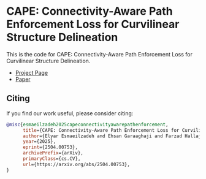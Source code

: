 # CAPE: Connectivity-Aware Path Enforcement Loss for Curvilinear Structure Delineation

This is the code for CAPE: Connectivity-Aware Path Enforcement Loss for Curvilinear Structure Delineation.

 * [Project Page](https://neuravisionlab.github.io/CAPE/)
 * [Paper](https://arxiv.org/abs/2504.00753)
 
## Citing
If you find our work useful, please consider citing:
```BibTeX
@misc{esmaeilzadeh2025capeconnectivityawarepathenforcement,
      title={CAPE: Connectivity-Aware Path Enforcement Loss for Curvilinear Structure Delineation}, 
      author={Elyar Esmaeilzadeh and Ehsan Garaaghaji and Farzad Hallaji Azad and Doruk Oner},
      year={2025},
      eprint={2504.00753},
      archivePrefix={arXiv},
      primaryClass={cs.CV},
      url={https://arxiv.org/abs/2504.00753}, 
}
```
